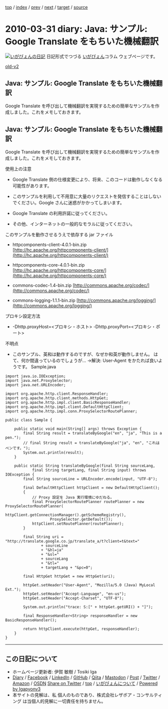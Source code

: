 [top](../index.html) 
 / [index](index.html) 
 / [prev](ig100328.html) 
 / [next](ig100404.html) 
 / [target](https://www.igapyon.jp/igapyon/diary/2010/ig100331.html) 
 / [source](https://github.com/igapyon/diary/blob/master/2010/ig100331.src.md) 

2010-03-31 diary: Java: サンプル: Google Translate をもちいた機械翻訳
=====================================================================================================
[![いがぴょんの日記](https://www.igapyon.jp/igapyon/diary/images/iga202308_128.jpg "いがぴょん")](https://www.igapyon.jp/igapyon/diary/memo/memoigapyon.html) 日記形式でつづる [いがぴょん](https://www.igapyon.jp/igapyon/diary/memo/memoigapyon.html)コラム ウェブページです。

[old-v2](ig100331-orig.html)

## Java: サンプル: Google Translate をもちいた機械翻訳

Google Translate を呼び出して機械翻訳を実現するための簡単なサンプルを作成しました。これをメモしておきます。


## Java: サンプル: Google Translate をもちいた機械翻訳

Google Translate を呼び出して機械翻訳を実現するための簡単なサンプルを作成しました。これをメモしておきます。

使用上の注意

* Google Translate 側の仕様変更により、将来、このコードは動作しなくなる可能性があります。
  
* このサンプルを利用して不用意に大量のリクエストを発信することはしないでください。Google さんに迷惑がかかってしまいます。
  
* Google Translate の利用許諾に従ってください。
  
* その他、インターネットの一般的なモラルに従ってください。

このサンプルを動作させるうえで依存する jar ファイル

* httpcomponents-client-4.0.1-bin.zip
  [http://hc.apache.org/httpcomponents-client/](http://hc.apache.org/httpcomponents-client/)
  
* httpcomponents-core-4.0.1-bin.zip
  [http://hc.apache.org/httpcomponents-core/](http://hc.apache.org/httpcomponents-core/)
  
* commons-codec-1.4-bin.zip
  [http://commons.apache.org/codec/](http://commons.apache.org/codec/)
  
* commons-logging-1.1.1-bin.zip
  [http://commons.apache.org/logging/](http://commons.apache.org/logging/)

プロキシ設定方法

* -Dhttp.proxyHost=<プロキシ・ホスト> -Dhttp.proxyPort=<プロキシ・ポート>

不明点

* このサンプル、英和は動作するのですが、なぜか和英が動作しません。
  はて、何か間違っているのでしょうが…
  →解決: User-Agent をかたれば良いようです。
Sample.java

```
import java.io.IOException;
import java.net.ProxySelector;
import java.net.URLEncoder;

import org.apache.http.client.ResponseHandler;
import org.apache.http.client.methods.HttpGet;
import org.apache.http.impl.client.BasicResponseHandler;
import org.apache.http.impl.client.DefaultHttpClient;
import org.apache.http.impl.conn.ProxySelectorRoutePlanner;

public class Sample {

    public static void main(String[] args) throws Exception {
        final String result = translateByGoogle("en", "ja", "This is a pen.");
        // final String result = translateByGoogle("ja", "en", "これはペンです。");
        System.out.println(result);
    }

    public static String translateByGoogle(final String sourceLang,
            final String targetLang, final String input) throws IOException {
        final String sourceLine = URLEncoder.encode(input, "UTF-8");

        final DefaultHttpClient httpClient = new DefaultHttpClient();
        {
            // Proxy 設定を Java 実行環境にゆだねる。
            final ProxySelectorRoutePlanner routePlanner = new ProxySelectorRoutePlanner(
                    httpClient.getConnectionManager().getSchemeRegistry(),
                    ProxySelector.getDefault());
            httpClient.setRoutePlanner(routePlanner);
        }

        final String uri = "http://translate.google.co.jp/translate_a/t?client=t&text="
                + sourceLine
                + "&hl=ja"
                + "&sl="
                + sourceLang
                + "&tl="
                + targetLang + "&pc=0";

        final HttpGet httpGet = new HttpGet(uri);

        httpGet.setHeader("User-Agent", "Mozilla/5.0 (Java) MyLocal Ext.");
        httpGet.setHeader("Accept-Language", "en-us");
        httpGet.setHeader("Accept-Charset", "UTF-8");

        System.out.println("trace: S:[" + httpGet.getURI() + "]");

        final ResponseHandler<String> responseHandler = new BasicResponseHandler();

        return httpClient.execute(httpGet, responseHandler);
    }
}
```


----------------------------------------------------------------------------------------------------

## この日記について

* ホームページ更新者: 伊賀 敏樹 / Tosiki Iga
* [Diary](https://www.igapyon.jp/igapyon/diary/) / [Facebook](https://www.facebook.com/igapyon) / [LinkedIn](https://www.linkedin.com/in/toshikiiga) / [GitHub](https://github.com/igapyon) / [Qiita](https://qiita.com/igapyon) / [Mastodon](https://social.vivaldi.net/@igapyon) / [Post](https://post.news/igapyon) / [Twitter](https://twitter.com/ToshikiIga) / [Amazon](https://www.amazon.co.jp/%E4%BC%8A%E8%B3%80-%E6%95%8F%E6%A8%B9/e/B004LTQWCQ) / [OSDN](https://ja.osdn.net/users/iga/)
[Share on Twitter](https://twitter.com/intent/tweet?hashtags=igapyon%2Cdiary%2C%E3%81%84%E3%81%8C%E3%81%B4%E3%82%87%E3%82%93&text=Java%3A+%E3%82%B5%E3%83%B3%E3%83%97%E3%83%AB%3A+Google+Translate+%E3%82%92%E3%82%82%E3%81%A1%E3%81%84%E3%81%9F%E6%A9%9F%E6%A2%B0%E7%BF%BB%E8%A8%B3&url=https%3A%2F%2Fwww.igapyon.jp%2Figapyon%2Fdiary%2F2010%2Fig100331.html) / [top](../index.html) / [いがぴょんについて](https://www.igapyon.jp/igapyon/diary/memo/memoigapyon.html) / [Powered by Igapyonv3](https://github.com/igapyon/igapyonv3)
* 本サイトの見解は、私 個人のものであり、株式会社レザボア・コンサルティング は当個人的見解に一切責任を持ちません。 
